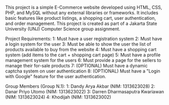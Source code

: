 This project is a simple E-Commerce website developed using HTML, CSS, PHP, and MySQL without any external libraries or frameworks. It includes basic features like product listings, a shopping cart, user authentication, and order management. This project is created as part of a Jakarta State University (UNJ) Computer Science group assignment.

Project Requirements:
1: Must have a user registration system
2: Must have a login system for the user
3: Must be able to show the user the list of products available to buy from the website
4: Must have a shopping cart system (add items to the cart + shopping cart page)
5: Must have a profile management system for the users
6: Must provide a page for the sellers to manage their for-sale products
7: (OPTIONAL) Must have a dynamic captcha system on user authentication
8: (OPTIONAL) Must have a "Login with Google" feature for the user authentication.

Group Members (Group N.1):
1: Dandy Arya Akbar (NIM: 1313623028)
2: Danar Priyo Utomo (NIM: 1313623022)
3: Darren Dharmasaputra Kwariawan (NIM: 1313623024)
4: Khodijah (NIM: 1313623002)

